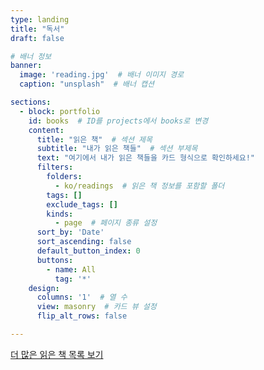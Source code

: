 ```yaml
---
type: landing
title: "독서"
draft: false

# 배너 정보
banner:
  image: 'reading.jpg'  # 배너 이미지 경로
  caption: "unsplash"  # 배너 캡션

sections:
  - block: portfolio
    id: books  # ID를 projects에서 books로 변경
    content:
      title: "읽은 책"  # 섹션 제목
      subtitle: "내가 읽은 책들"  # 섹션 부제목
      text: "여기에서 내가 읽은 책들을 카드 형식으로 확인하세요!"
      filters:
        folders:
          - ko/readings  # 읽은 책 정보를 포함할 폴더
        tags: []
        exclude_tags: []
        kinds:
          - page  # 페이지 종류 설정
      sort_by: 'Date'
      sort_ascending: false
      default_button_index: 0
      buttons:
        - name: All
          tag: '*'
    design:
      columns: '1'  # 열 수
      view: masonry  # 카드 뷰 설정
      flip_alt_rows: false

---
```


[더 많은 읽은 책 목록 보기](https://bead-hornet-56a.notion.site/My-book-List-a4f24f3ec3794b76827d5f0b02cc4427?pvs=4) <!-- 링크 추가 -->
